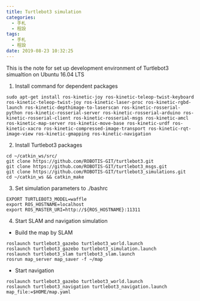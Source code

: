 ```yaml
---
title: Turtlebot3 simulation
categories:
  - 手札
  - 程設
tags:
  - 手札
  - 程設
date: 2019-08-23 10:32:25
---
```

This is the note for set up development environment of Turtlebot3 simualtion on Ubuntu 16.04 LTS

1. Install command for dependent packages
```
sudo apt-get install ros-kinetic-joy ros-kinetic-teleop-twist-keyboard ros-kinetic-teleop-twist-joy ros-kinetic-laser-proc ros-kinetic-rgbd-launch ros-kinetic-depthimage-to-laserscan ros-kinetic-rosserial-python ros-kinetic-rosserial-server ros-kinetic-rosserial-arduino ros-kinetic-rosserial-client ros-kinetic-rosserial-msgs ros-kinetic-amcl ros-kinetic-map-server ros-kinetic-move-base ros-kinetic-urdf ros-kinetic-xacro ros-kinetic-compressed-image-transport ros-kinetic-rqt-image-view ros-kinetic-gmapping ros-kinetic-navigation
```

2. Install Turtlebot3 packages
```
cd ~/catkin_ws/src/
git clone https://github.com/ROBOTIS-GIT/turtlebot3.git
git clone https://github.com/ROBOTIS-GIT/turtlebot3_msgs.git
git clone https://github.com/ROBOTIS-GIT/turtlebot3_simulations.git
cd ~/catkin_ws && catkin_make
```

3. Set simulation parameters to ./bashrc
```
EXPORT TURTLEBOT3_MODEL=waffle
export ROS_HOSTNAME=localhost
export ROS_MASTER_URI=http://${ROS_HOSTNAME}:11311
```

4. Start SLAM and navigation simulation

  * Build the map by SLAM
  ```
  roslaunch turtlebot3_gazebo turtlebot3_world.launch
  roslaunch turtlebot3_gazebo turtlebot3_simulation.launch
  roslaunch turtlebot3_slam turtlebot3_slam.launch
  rosrun map_server map_saver -f ~/map
  ```

  * Start navigation
  ```
  roslaunch turtlebot3_gazebo turtlebot3_world.launch
  roslaunch turtlebot3_navigation turtlebot3_navigation.launch map_file:=$HOME/map.yaml
  ```
